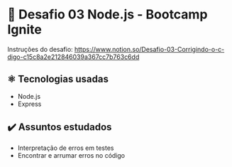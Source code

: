 # :rocket: Desafio 03 Node.js - Bootcamp Ignite

Instruções do desafio: https://www.notion.so/Desafio-03-Corrigindo-o-c-digo-c15c8a2e212846039a367cc7b763c6dd

## :atom_symbol: Tecnologias usadas

- Node.js
- Express

## :heavy_check_mark: Assuntos estudados

- Interpretação de erros em testes
- Encontrar e arrumar erros no código
